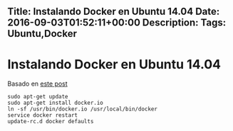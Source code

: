 Title: Instalando Docker en Ubuntu 14.04
Date: 2016-09-03T01:52:11+00:00
Description: 
Tags: Ubuntu,Docker
---
# Instalando Docker en Ubuntu 14.04

Basado en [este post](http://www.liquidweb.com/kb/how-to-install-docker-on-ubuntu-14-04-lts/)

```
sudo apt-get update
sudo apt-get install docker.io
ln -sf /usr/bin/docker.io /usr/local/bin/docker
service docker restart
update-rc.d docker defaults
```
